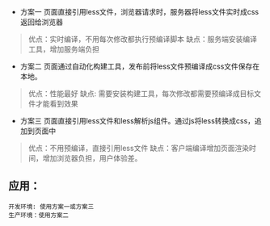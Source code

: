 - 方案一 页面直接引用less文件，浏览器请求时，服务器将less文件实时成css返回给浏览器
> 优点：实时编译，不用每次修改都执行预编译脚本
> 缺点：服务端安装编译工具，增加服务端负担
- 方案二 页面通过自动化构建工具，发布前将less文件预编译成css文件保存在本地。
> 优点：性能最好
> 缺点: 需要安装构建工具，每次修改都需要预编译成目标文件才能看到效果
- 方案三 页面直接引用less文件和less解析js组件。通过js将less转换成css，追加到页面中
> 优点：不用预编译，直接引用less文件
> 缺点：客户端编译增加页面渲染时间，增加浏览器负担，用户体验差。

## 应用：
    开发环境: 使用方案一或方案三
    生产环境：使用方案二
